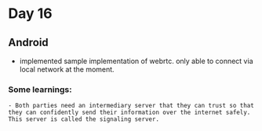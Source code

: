 # Day 16

## Android
- implemented sample implementation of webrtc. only able to connect via local network at the moment.

### Some learnings: 
    - Both parties need an intermediary server that they can trust so that they can confidently send their information over the internet safely. This server is called the signaling server.
  